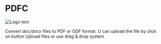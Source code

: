 # PDFC
![][logo]

[logo]: PDFC.JPG "Logo text"
Convert doc/docx files to PDF or ODF format. U can upload the file by click on button Upload files or use drag & drop system 
